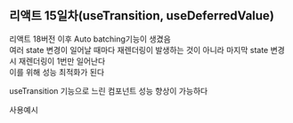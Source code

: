 ## 리액트 15일차(useTransition, useDeferredValue)  

리액트 18버전 이후 Auto batching기능이 생겼음  
여러 state 변경이 일어날 때마다 재렌더링이 발생하는 것이 아니라 마지막 state 변경 시 재렌더링이 1번만 일어난다  
이를 위해 성능 최적화가 된다  

useTransition 기능으로 느린 컴포넌트 성능 향상이 가능하다  

사용예시
